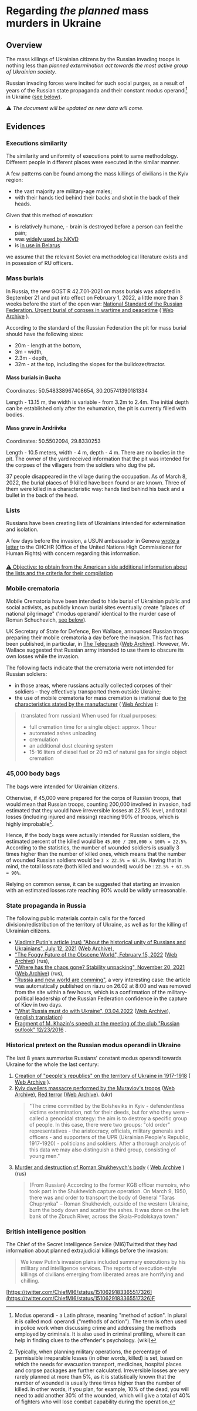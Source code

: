 # Regarding *the planned* mass murders in Ukraine

## Overview

The mass killings of Ukrainian citizens by the Russian invading troops is nothing less than *planned extermination act towards the most active group of Ukrainian society*.

Russian invading forces were incited for such social purges, as a result of years of the Russian state propaganda and their constant modus operandi[^1] in Ukraine [(see below)](Cleansing.md#%D0%B4%D0%B5%D1%80%D0%B6%D0%B0%D0%B2%D0%BD%D0%B0-%D0%BF%D1%80%D0%BE%D0%BF%D0%B0%D0%B3%D0%B0%D0%BD%D0%B4%D0%B0-%D0%B2-%D1%80%D1%84).

⚠️ *The document will be updated as new data will come.*

## Evidences

### Executions similarity

The similarity and uniformity of executions point to same methodology. Different people in different places were executed in the similar manner.

A few patterns can be found among the mass killings of civilians in the Kyiv region:

- the vast majority are military-age males;
- with their hands tied behind their backs and shot in the back of   their heads.

Given that this method of execution:

- is relatively humane, - brain is destroyed before a person can feel the pain;
- was [widely used by NKVD](https://twitter.com/Churchill_N1/status/606656825774194690)
- is [in use in Belarus](https://en.wikipedia.org/wiki/Capital_punishment_in_Belarus#Method)

we assume that the relevant Soviet era methodological literature exists and in posession of RU officers.

### Mass burials

In Russia, the new GOST R 42.7.01-2021 on mass burials was adopted in September 21 and put into effect on February 1, 2022, a little more than 3 weeks before the start of the open war: [National Standard of the Russian Federation. Urgent burial of corpses in wartime and peacetime](https://docs.cntd.ru/document/1200180859) ( [Web Archive](https://web.archive.org/web/20220402173717/https://docs.cntd.ru/document/1200180859) ).

According to the standard of the Russian Federation the pit for mass burial should have the following sizes:

- 20m - length at the bottom,
- 3m - width,
- 2.3m - depth,
- 32m - at the top, including the slopes for the bulldozer/tractor.

#### Mass burials in Bucha

Coordinates: 50.548338967408654, 30.205741390181334

Length - 13.15 m, the width is variable - from 3.2m to 2.4m. The initial depth can be established only after the exhumation, the pit is currently filled with bodies.

#### Mass grave in Andriivka

Coordinates: 50.5502094, 29.8330253

Length - 10.5 meters, width - 4 m, depth - 4 m. There are no bodies in the pit. The owner of the yard received information that the pit was intended for the corpses of the villagers from the soldiers who dug the pit.

37 people disappeared in the village during the occupation. As of March 8, 2022, the burial places of 9 killed have been found or are known. Three of them were killed in a characteristic way: hands tied behind his back and a bullet in the back of the head.

### Lists

Russians have been creating lists of Ukrainians intended for extermination and isolation.

A few days before the invasion, a USUN ambassador in Geneva [wrote a letter](https://www.washingtonpost.com/context/read-u-s-letter-to-the-u-n-alleging-russia-is-planning-human-rights-abuses-in-ukraine/93a8d6a1-5b44-4ae8-89e5-cd5d328dd150/?itid=lk_inline_manual_4) to the OHCHR (Office of the United Nations High Commissioner for Human Rights) with concern regarding this information.

####

[⚠️ Objective: to obtain from the American side additional information about the lists and the criteria for their compilation](https://github.com/zbroyar/mass_killings/issues/17)

### Mobile crematoria

Mobile Crematoria have been intended to hide burial of Ukrainian public and social activists, as publicly known burial sites eventually create "places of national pilgrimage" ('modus operandi' identical to the murder case of Roman Schuchevich, [see below](Cleansing.md#%D0%B4%D0%B5%D1%80%D0%B6%D0%B0%D0%B2%D0%BD%D0%B0-%D0%BF%D1%80%D0%BE%D0%BF%D0%B0%D0%B3%D0%B0%D0%BD%D0%B4%D0%B0-%D0%B2-%D1%80%D1%84)).

UK Secretary of State for Defence, Ben Wallace, announced Russian troops preparing their mobile crematoria a day before the invasion. This fact has been published, in particular, in [The Telegraph](https://www.telegraph.co.uk/world-news/2022/02/23/russia-deploys-mobile-crematorium-follow-troops-battle) ([Web Archive](https://web.archive.org/web/20220331033347/https://www.telegraph.co.uk/world-news/2022/02/23/russia-deploys-mobile-crematorium-follow-troops-battle)). However, Mr. Wallace suggested that Russian army intended to use them to obscure its own losses while the invasion.

The following facts indicate that the crematoria were not intended for Russian soldiers:

- in those areas, where russians actually collected corpses of their soldiers – they effectively transported them outside Ukraine;
- the use of mobile crematoria for mass cremation is irrational due to [the characteristics stated by the manufacturer](http://turmalin.su/index.php?option=com_content&view=article&id=185&Itemid=331) ( [Web Archive](https://web.archive.org/web/20220226133306/http://turmalin.su/index.php?option=com_content&view=article&id=185&Itemid=331) ):

> (translated from russian) When used for ritual purposes:
>
> - full cremation time for a single object: approx. 1 hour
> - automated ashes unloading
> - cremulation
> - an additional dust cleaning system
> - 15-16 liters of diesel fuel or 20 m3 of natural gas for single object cremation

### 45,000 body bags

The bags were intended for Ukrainian citizens.

Otherwise, if 45,000 were prepared for the corps of Russian troops, that would mean that Russian troops, counting 200,000 involved in invasion, had estimated that they would have irreversible losses at 22.5% level, and total losses (including injured and missing) reaching 90% of troops, which is highly improbable[^2].

Hence, if the body bags were actually intended for Russian soldiers, the estimated percent of the killed would be `45,000 / 200,000 x 100% = 22.5%`. According to the statistics, the number of wounded soldiers is usually 3 times higher than the number of killed ones, which means that the number of wounded Russian soldiers would be `3 х 22.5% = 67.5%`. Having that in mind, the total loss rate (both killed and wounded) would be : `22.5% + 67.5% = 90%`.

Relying on common sense, it can be suggested that starting an invasion with an estimated losses rate reaching 90% would be wildly unreasonable.

### State propaganda in Russia

The following public materials contain calls for the forced division/redistribution of the territory of Ukraine, as well as for the killing of Ukrainian citizens.

- [Vladimir Putin's article (rus) "About the historical unity of Russians and Ukrainians", July 12, 2021](http://kremlin.ru/events/president/news/66181) ([Web Archive](https://web.archive.org/web/20220331143857/http://kremlin.ru/events/president/news/66181)),
- ["The Foggy Future of the Obscene World", February 15, 2022](https://actualcomment.ru/tumannoe-budushchee-pokhabnogo-mira-2202150925.html) ([Web Archive](https://web.archive.org/web/20220324051406/https://actualcomment.ru/tumannoe-budushchee-pokhabnogo-mira-2202150925.html)) (rus),
- ["Where has the chaos gone? Stability unpacking", November 20, 2021](https://actualcomment.ru/kuda-delsya-khaos-raspakovka-stabilnosti-2111201336.html) ([Web Archive](https://web.archive.org/web/20220401131352/https://actualcomment.ru/kuda-delsya-khaos-raspakovka-stabilnosti-2111201336.html)) (rus),
- ["Russia and new world are comming"](https://web.archive.org/web/20220226051154/https://ria.ru/20220226/rossiya-1775162336.html), a very interesting case: the article was automatically published on ria.ru on 26.02 at 8:00 and was removed from the site within a few hours, which is a confirmation of the military-political leadership of the Russian Federation confidence in the capture of Kiev in two days.
- ["What Russia must do with Ukraine", 03.04.2022](https://ria.ru/20220403/ukraina-1781469605.html) ([Web Archive](https://web.archive.org/web/20220404140751/https://ria.ru/20220403/ukraina-1781469605.html)), ([english translation](https://medium.com/@kravchenko_mm/what-should-russia-do-with-ukraine-translation-of-a-propaganda-article-by-a-russian-journalist-a3e92e3cb64))
- [Fragment of M. Khazin's speech at the meeting of the club "Russian outlook" 12/23/2016](https://www.youtube.com/watch?v=njCjKWMy2n0&t=40s) .

### Historical pretext on the Russian modus operandi in Ukraine

The last 8 years summarise Russians' constant modus operandi towards Ukraine for the whole the last century:

1. [Creation of "people's republics" on the territory of Ukraine in 1917-1918](https://uk.wikipedia.org/wiki/%D0%A0%D0%B0%D0%B4%D1%8F%D0%BD%D1%81%D1%8C%D0%BA%D0%BE-%D1%83%D0%BA%D1%80%D0%B0%D1%97%D0%BD%D1%81%D1%8C%D0%BA%D0%B0_%D0%B2%D1%96%D0%B9%D0%BD%D0%B0_(1917%E2%80%941921)#%D0%9D%D0%B0%D1%81%D1%82%D1%83%D0%BF_%D0%B1%D1%96%D0%BB%D1%8C%D1%88%D0%BE%D0%B2%D0%B8%D0%BA%D1%96%D0%B2) ( [Web Archive](https://web.archive.org/web/20220315084250/https://uk.wikipedia.org/wiki/%D0%A0%D0%B0%D0%B4%D1%8F%D0%BD%D1%81%D1%8C%D0%BA%D0%BE-%D1%83%D0%BA%D1%80%D0%B0%D1%97%D0%BD%D1%81%D1%8C%D0%BA%D0%B0_%D0%B2%D1%96%D0%B9%D0%BD%D0%B0_(1917%E2%80%941921)#%D0%9D%D0%B0%D1%81%D1%82%D1%83%D0%BF_%D0%B1%D1%96%D0%BB%D1%8C%D1%88%D0%BE%D0%B2%D0%B8%D0%BA%D1%96%D0%B2) ).
2. [Kyiv dwellers massacre performed by the Muraviov's troops](https://www.istpravda.com.ua/articles/2019/03/12/153809) ([Web Archive](https://web.archive.org/web/20210807111953/https://www.istpravda.com.ua/articles/2019/03/12/153809/)), [Red terror](https://uk.wikipedia.org/wiki/%D0%A8%D1%82%D1%83%D1%80%D0%BC_%D0%9A%D0%B8%D1%94%D0%B2%D0%B0_(1918)#%D0%A7%D0%B5%D1%80%D0%B2%D0%BE%D0%BD%D0%B8%D0%B9_%D1%82%D0%B5%D1%80%D0%BE%D1%80) ([Web Archive](https://web.archive.org/web/20220331221844/https://uk.wikipedia.org/wiki/%D0%A8%D1%82%D1%83%D1%80%D0%BC_%D0%9A%D0%B8%D1%94%D0%B2%D0%B0_(1918)#%D0%A7%D0%B5%D1%80%D0%B2%D0%BE%D0%BD%D0%B8%D0%B9_%D1%82%D0%B5%D1%80%D0%BE%D1%80)). (ukr)
    > "The crime committed by the Bolsheviks in Kyiv - defendentless victims extermination, not for their deeds, but for who they were – called a genocidal strategy: the aim is to destroy a specific group of people. In this case, there were two groups: "old order" representatives - the aristocracy, officials, military generals and officers - and supporters of the UPR (Ukrainian People's Republic, 1917-1920) - politicians and soldiers. After a thorough analysis of this data we may also distinguish a third group, consisting of young men."
3. [Murder and destruction of Roman Shukhevych's body](https://ru.wikipedia.org/wiki/%D0%A8%D1%83%D1%85%D0%B5%D0%B2%D0%B8%D1%87,_%D0%A0%D0%BE%D0%BC%D0%B0%D0%BD_%D0%98%D0%BE%D1%81%D0%B8%D1%84%D0%BE%D0%B2%D0%B8%D1%87#%D0%A1%D0%BC%D0%B5%D1%80%D1%82%D1%8C) ( [Web Archive](https://web.archive.org/web/20220401020653/https://ru.wikipedia.org/wiki/%D0%A8%D1%83%D1%85%D0%B5%D0%B2%D0%B8%D1%87,_%D0%A0%D0%BE%D0%BC%D0%B0%D0%BD_%D0%98%D0%BE%D1%81%D0%B8%D1%84%D0%BE%D0%B2%D0%B8%D1%87#%D0%A1%D0%BC%D0%B5%D1%80%D1%82%D1%8C) ) (rus)
    > (From Russian) According to the former KGB officer memoirs, who took part in the Shukhevich capture operation. On March 9, 1950, there was and order to transport the body of General "Taras Chuprynka" – Roman Shukhevich, outside of the western Ukraine, burn the body down and scatter the ashes. It was done on the left bank of the  Zbruch River, across the Skala-Podolskaya town."

### British intelligence position

The Chief of the Secret Intelligence Service (MI6)Twitted that they had information about planned extrajudicial killings before the invasion:

> We knew Putin’s invasion plans included summary executions by his military and intelligence services. The reports of execution-style killings of civilians emerging from liberated areas are horrifying and chilling.

[https://twitter.com/ChiefMI6/status/1510629183365517326](https://twitter.com/ChiefMI6/status/1510629183365517326)F

[^1]: Modus operandi - a Latin phrase, meaning "method of action". In plural it is called modi operandi ("methods of action"). The term is often used in police work when discussing crime and addressing the methods employed by criminals. It is also used in criminal profiling, where it can help in finding clues to the offender's psychology. (wiki)

[^2]: Typically, when planning military operations, the percentage of permissible irreparable losses (in other words, killed) is set, based on which the needs for evacuation transport, medicines, hospital places and corpse packages are further calculated. Irreversible losses are very rarely planned at more than 5%, as it is statistically known that the number of wounded is usually three times higher than the number of killed. In other words, if you plan, for example, 10% of the dead, you will need to add another 30% of the wounded, which will give a total of 40% of fighters who will lose combat capability during the operation.
